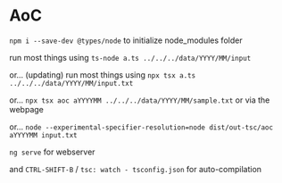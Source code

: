 # AoC

`npm i --save-dev @types/node` to initialize node_modules folder

run most things using `ts-node a.ts ../../../data/YYYY/MM/input`

or... (updating) run most things using `npx tsx a.ts ../../../data/YYYY/MM/input.txt`

or... `npx tsx aoc aYYYYMM ../../../data/YYYY/MM/sample.txt` or via the webpage

or... `node --experimental-specifier-resolution=node dist/out-tsc/aoc aYYYYMM input.txt`

`ng serve` for webserver

and `CTRL-SHIFT-B` / `tsc: watch - tsconfig.json` for auto-compilation